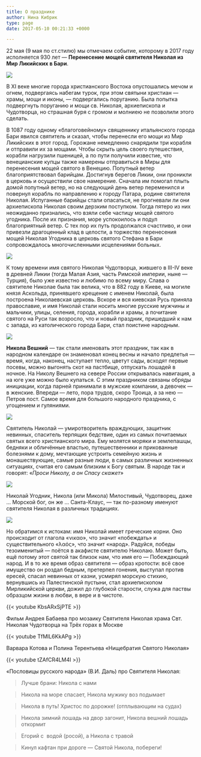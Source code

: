```yaml
---
title: О празднике
author: Нина Кибрик
type: page
date: 2017-05-10 00:21:33 +0000

---
```

22 мая (9 мая по ст.стилю) мы отмечаем событие, которому в 2017 году исполняется 930 лет — **Перенесение мощей святителя Николая из Мир Ликийских в Бари**.

![](/uploads/Nikola-XII-v.jpg)

В ХI веке многие города христианского Востока опустошались мечом и огнем, подвергаясь набегам турок, при этом святыни христиан — храмы, мощи и иконы, — подвергались поруганию. Была попытка подвергнуть поруганию и мощи св. Николая, архиепископа и Чудотворца, но страшная буря с громом и молниею не позволили этого сделать.

В 1087 году одному «благоговейному» священнику итальянского города Бари явился святитель и сказал, чтобы перенесли его мощи из Мир Ликийских в этот город. Горожане немедленно снарядили три корабля и отправили их за мощами. Чтобы скрыть цель своего путешествия, корабли нагрузили пшеницей, а по пути получили известие, что венецианские купцы также намерены отправиться в Миры для перенесения мощей святого в Венецию. Попутный ветер благоприятствовал барийцам. Достигнув берегов Ликии, они проникли в церковь и осуществили свое намерение. Сначала им помогал плыть домой попутный ветер, но на следующий день ветер переменился и повернул корабль по направлению к городу Патара, родине святителя Николая. Испуганные барийцы стали опасаться, не прогневали ли они архиепископа Николая своим дерзким поступком. Тогда пятеро из них неожиданно признались, что взяли себе частицу мощей святого угодника. После их признания, море успокоилось и подул благоприятный ветер. С тех пор их путь продолжался счастливо, и они привезли драгоценный клад в целости, а торжество перенесения мощей Николая Угодника в церковь святого Стефана в Бари сопровождалось многочисленными исцелениями больных.

![](/uploads/Nikolaj-Ugodnik-Chud.jpg)

К тому времени имя святого Николая Чудотворца, жившего в III-IV веке в древней Ликии (тогда Малая Азия, часть Римской империи, ныне — Турция), было уже известно и любимо по всему миру. Слава о святителе Николае была так велика, что в 882 году в Киеве, на могиле князя Аскольда, принявшего крещение с именем Николай, была построена Николаевская церковь. Вскоре и вся киевская Русь приняла православие, и имя Николай стали носить многие русские мужчины и мальчики, улицы, селения, города, корабли и храмы, а почитание святого на Руси так возросло, что и новый праздник, пришедший к нам с запада, из католического города Бари, стал поистине народным.

![](/uploads/Nikola_1700.jpg)

**Никола Вешний** — так стали именовать этот праздник, так как в народном календаре он знаменовал конец весны и начало предлетья — время, когда, наконец, наступает тепло, цветут сады, всходят первые посевы, можно выгонять скот на пастбище, отпускать лошадей в ночное. На Николу Вешнего на севере России открывалась навигация, а на юге уже можно было купаться. С этим праздником связаны обряды инициации, когда парней принимали в мужские компании, а девочек — в женские. Впереди — лето, пора трудов, скоро Троица, а за нею — Петров пост. Самое время для большого народного праздника, с угощением и гуляниями.

![](/uploads/Nikola-dobryj.jpg)

Святитель Николай — умиротворитель враждующих, защитник невинных, спаситель терпящих бедствие, один из самых почитаемых святых всего христианского мира. Ему молятся моряки и землепашцы, бедняки и обличённые властью, путешественники и прикованные болезнями к дому, мечтающие устроить семейную жизнь и монашествующие, самые разные люди, в самых различных жизненных ситуациях, считая его самым близким к Богу святым. В народе так и говорят: «_Проси Николу, а он Спасу скажет_»

![](/uploads/Nikola-1.jpg)

Николай Угодник, Никола (или Микола) Милостивый, Чудотворец, даже … Морской бог, он же … Санта-Клаус, — так по-разному именуют святителя Николая в различных традициях.

![](/uploads/Nikola-Mozhajskij.jpeg)

Но обратимся к истокам: имя Николай имеет греческие корни. Оно происходит от глагола «νικαο», что значит «побеждать» и существительного «λαός», что значит «народ». Радуйся, победы тезоименитый — поётся в акафисте святителю Николаю. Может быть, ещё потому этот святой так близок нам, что имя его — Побеждающий народ. И в то же время образ святителя — образ кротости: всё свое имущество он роздал бедным, претерпел гонения, выступал против ересей, спасал невинных от казни, усмирял морскую стихию, вернувшись из Палестинской пустыни, стал архиепископом Мирликийской церкви, дожил до глубокой старости, служа для паствы образцом жизни в любви, в вере и в чистоте.

{{< youtube KbsARxSjPTE >}}

Фильм Андрея Бабаева про мозаику Святителя Николая храма Свт. Николая Чудотворца на Трёх горах в Москве

{{< youtube TfMlL6KkAPg >}}

Варвара Котова и Полина Терентьева «Нищебратия Святого Николая»

{{< youtube tZAfCR4LM4I >}}

«Пословицы русского народа» (В.И. Даль) про Святителя Николая:

> Лучше брани: Никола с нами

> Никола на море спасает, Никола мужику воз подымает

> Никола в путь! Христос по дорожке! (отплывающим на судах)

> Никола зимний лошадь на двор загонит, Никола вешний лошадь откормит

> Егорий с  водой (росой), а Никола с травой

> Кинул кафтан при дороге — Святой Никола, побереги!
